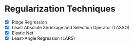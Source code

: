 # Regularization Techniques


- [x] Ridge Regression
- [x] Least Absolute Shrinkage and Selection Operator (LASSO)
- [x] Elastic Net
- [x] Least-Angle Regression (LARS)